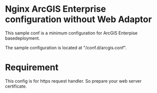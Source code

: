 # Nginx ArcGIS Enterprise configuration without Web Adaptor

This sample conf is a minimum configuration for ArcGIS Enterpise basedeployment.

The sample configuration is located at "/conf.d/arcgis.conf".

# Requirement

This config is for https request handler. So prepare your web server certificate.



